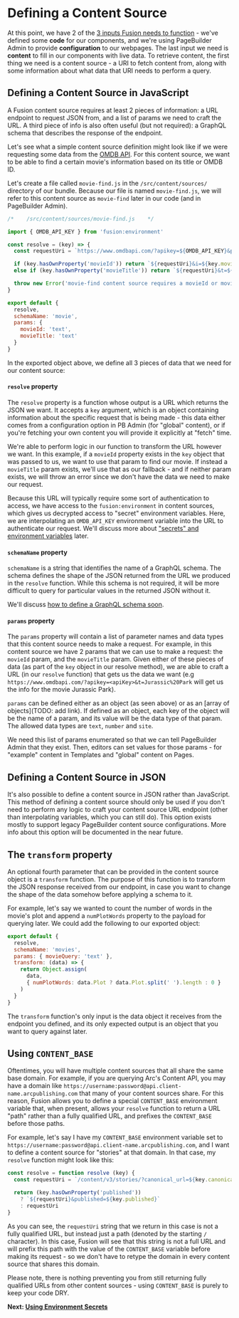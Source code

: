# Defining a Content Source

At this point, we have 2 of the [3 inputs Fusion needs to function](./intro.md#how-does-it-work) - we've defined some **code** for our components, and we're using PageBuilder Admin to provide **configuration** to our webpages. The last input we need is **content** to fill in our components with live data. To retrieve content, the first thing we need is a content source - a URI to fetch content from, along with some information about what data that URI needs to perform a query.

## Defining a Content Source in JavaScript

A Fusion content source requires at least 2 pieces of information: a URL endpoint to request JSON from, and a list of params we need to craft the URL. A third piece of info is also often useful (but not required): a GraphQL schema that describes the response of the endpoint.

Let's see what a simple content source definition might look like if we were requesting some data from the [OMDB API](https://www.omdbapi.com/). For this content source, we want to be able to find a certain movie's information based on its title or OMDB ID.

Let's create a file called `movie-find.js` in the `/src/content/sources/` directory of our bundle. Because our file is named `movie-find.js`, we will refer to this content source as `movie-find` later in our code (and in PageBuilder Admin).

```jsx
/*    /src/content/sources/movie-find.js    */

import { OMDB_API_KEY } from 'fusion:environment'

const resolve = (key) => {
  const requestUri = `https://www.omdbapi.com/?apikey=${OMDB_API_KEY}&plot=full`

  if (key.hasOwnProperty('movieId')) return `${requestUri}&i=${key.movieId}`
  else if (key.hasOwnProperty('movieTitle')) return `${requestUri}&t=${key.movieTitle}`

  throw new Error('movie-find content source requires a movieId or movieTitle')
}

export default {
  resolve,
  schemaName: 'movie',
  params: {
    movieId: 'text',
    movieTitle: 'text'
  }
}

```

In the exported object above, we define all 3 pieces of data that we need for our content source:

#### `resolve` property
The `resolve` property is a function whose output is a URL which returns the JSON we want. It accepts a `key` argument, which is an object containing information about the specific request that is being made - this data either comes from a configuration option in PB Admin (for "global" content), or if you're fetching your own content you will provide it explicitly at "fetch" time.

We're able to perform logic in our function to transform the URL however we want. In this example, if a `movieId` property exists in the `key` object that was passed to us, we want to use that param to find our movie. If instead a `movieTitle` param exists, we'll use that as our fallback - and if neither param exists, we will throw an error since we don't have the data we need to make our request.

Because this URL will typically require some sort of authentication to access, we have access to the `fusion:environment` in content sources, which gives us decrypted access to "secret" environment variables. Here, we are interpolating an `OMDB_API_KEY` environment variable into the URL to authenticate our request. We'll discuss more about ["secrets" and environment variables](./using-environment-secrets.md) later.

#### `schemaName` property
`schemaName` is a string that identifies the name of a GraphQL schema. The schema defines the shape of the JSON returned from the URL we produced in the `resolve` function. While this schema is not required, it will be more difficult to query for particular values in the returned JSON without it.

We'll discuss [how to define a GraphQL schema soon](./using-graphql-schema.md).

#### `params` property
The `params` property will contain a list of parameter names and data types that this content source needs to make a request. For example, in this content source we have 2 params that we can use to make a request: the `movieId` param, and the `movieTitle` param. Given either of these pieces of data (as part of the `key` object in our resolve method), we are able to craft a URL (in our `resolve` function) that gets us the data we want (e.g `https://www.omdbapi.com/?apikey=<apiKey>&t=Jurassic%20Park` will get us the info for the movie Jurassic Park).

`params` can be defined either as an object (as seen above) or as an [array of objects](TODO: add link). If defined as an object, each key of the object will be the name of a param, and its value will be the data type of that param. The allowed data types are `text`, `number` and `site`.

We need this list of params enumerated so that we can tell PageBuilder Admin that they exist. Then, editors can set values for those params - for "example" content in Templates and "global" content on Pages.

## Defining a Content Source in JSON

It's also possible to define a content source in JSON rather than JavaScript. This method of defining a content source should only be used if you don't need to perform any logic to craft your content source URL endpoint (other than interpolating variables, which you can still do). This option exists mostly to support legacy PageBuilder content source configurations. More info about this option will be documented in the near future.

## The `transform` property

An optional fourth parameter that can be provided in the content source object is a `transform` function. The purpose of this function is to transform the JSON response received from our endpoint, in case you want to change the shape of the data somehow before applying a schema to it.

For example, let's say we wanted to count the number of words in the movie's plot and append a `numPlotWords` property to the payload for querying later. We could add the following to our exported object:

```jsx
export default {
  resolve,
  schemaName: 'movies',
  params: { movieQuery: 'text' },
  transform: (data) => {
    return Object.assign(
      data,
      { numPlotWords: data.Plot ? data.Plot.split(' ').length : 0 }
    )
  }
}
```
The `transform` function's only input is the data object it receives from the endpoint you defined, and its only expected output is an object that you want to query against later.

## Using `CONTENT_BASE`

Oftentimes, you will have multiple content sources that all share the same base domain. For example, if you are querying Arc's Content API, you may have a domain like `https://username:password@api.client-name.arcpublishing.com` that many of your content sources share. For this reason, Fusion allows you to define a special `CONTENT_BASE` environment variable that, when present, allows your `resolve` function to return a URL "path" rather than a fully qualified URL, and prefixes the `CONTENT_BASE` before those paths.

For example, let's say I have my `CONTENT_BASE` environment variable set to `https://username:password@api.client-name.arcpublishing.com`, and I want to define a content source for "stories" at that domain. In that case, my `resolve` function might look like this:

```jsx
const resolve = function resolve (key) {
  const requestUri = `/content/v3/stories/?canonical_url=${key.canonical_url || key.uri}`

  return (key.hasOwnProperty('published'))
    ? `${requestUri}&published=${key.published}`
    : requestUri
}
```
As you can see, the `requestUri` string that we return in this case is not a fully qualified URL, but instead just a path (denoted by the starting `/` character). In this case, Fusion will see that this string is not a full URL and will prefix this path with the value of the `CONTENT_BASE` variable before making its request - so we don't have to retype the domain in every content source that shares this domain.

Please note, there is nothing preventing you from still returning fully qualified URLs from other content sources - using `CONTENT_BASE` is purely to keep your code DRY.


**Next: [Using Environment Secrets](./using-environment-secrets.md)**
